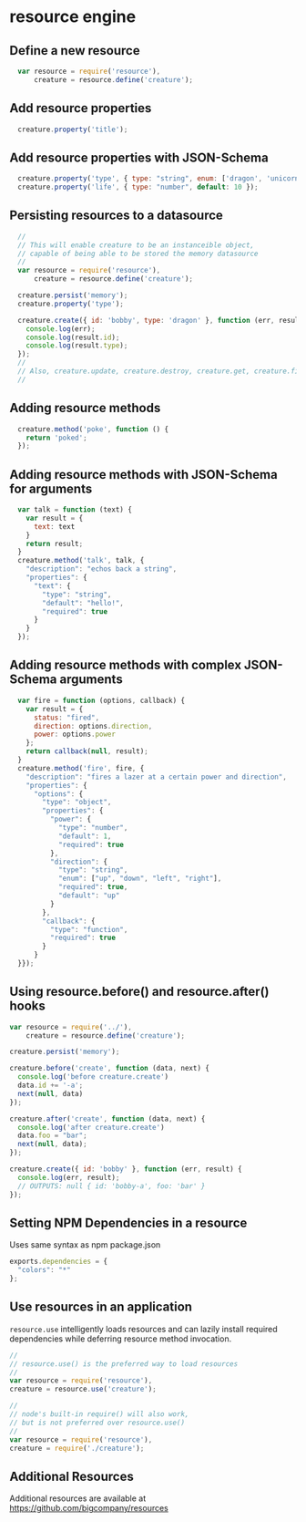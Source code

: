 # resource engine

## Define a new resource
```js
  var resource = require('resource'),
      creature = resource.define('creature');

```

## Add resource properties

```js
  creature.property('title');
```

## Add resource properties with JSON-Schema

```js
  creature.property('type', { type: "string", enum: ['dragon', 'unicorn', 'pony'], default: "dragon"});
  creature.property('life', { type: "number", default: 10 });
```

## Persisting resources to a datasource

```js
  //
  // This will enable creature to be an instanceible object,
  // capable of being able to be stored the memory datasource
  //
  var resource = require('resource'),
      creature = resource.define('creature');

  creature.persist('memory');
  creature.property('type');

  creature.create({ id: 'bobby', type: 'dragon' }, function (err, result) {
    console.log(err);
    console.log(result.id);
    console.log(result.type);
  });
  //
  // Also, creature.update, creature.destroy, creature.get, creature.find
  //
```

## Adding resource methods

```js
  creature.method('poke', function () {
    return 'poked';
  });
```

## Adding resource methods with JSON-Schema for arguments

```js
  var talk = function (text) {
    var result = {
      text: text
    }
    return result;
  }
  creature.method('talk', talk, {
    "description": "echos back a string",
    "properties": {
      "text": {
        "type": "string",
        "default": "hello!",
        "required": true
      }
    }
  });
```

## Adding resource methods with complex JSON-Schema arguments

```js
  var fire = function (options, callback) {
    var result = {
      status: "fired",
      direction: options.direction,
      power: options.power
    };
    return callback(null, result);
  }
  creature.method('fire', fire, { 
    "description": "fires a lazer at a certain power and direction",
    "properties": {
      "options": {
        "type": "object",
        "properties": {
          "power": {
            "type": "number",
            "default": 1,
            "required": true
          },
          "direction": {
            "type": "string",
            "enum": ["up", "down", "left", "right"],
            "required": true,
            "default": "up"
          }
        },
        "callback": {
          "type": "function",
          "required": true
        }
      }
  }});
```

## Using resource.before() and resource.after() hooks

```js
var resource = require('../'),
    creature = resource.define('creature');

creature.persist('memory');

creature.before('create', function (data, next) {
  console.log('before creature.create')
  data.id += '-a';
  next(null, data)
});

creature.after('create', function (data, next) {
  console.log('after creature.create')
  data.foo = "bar";
  next(null, data);
});

creature.create({ id: 'bobby' }, function (err, result) {
  console.log(err, result);
  // OUTPUTS: null { id: 'bobby-a', foo: 'bar' }
});
```

## Setting NPM Dependencies in a resource

Uses same syntax as npm package.json

```js
exports.dependencies = {
  "colors": "*"
};
```

## Use resources in an application

`resource.use` intelligently loads resources and can lazily install required dependencies while deferring resource method invocation.

```js
//
// resource.use() is the preferred way to load resources
//
var resource = require('resource'),
creature = resource.use('creature');
```

```js
//
// node's built-in require() will also work,
// but is not preferred over resource.use()
//
var resource = require('resource'),
creature = require('./creature');
```


## Additional Resources

Additional resources are available at https://github.com/bigcompany/resources